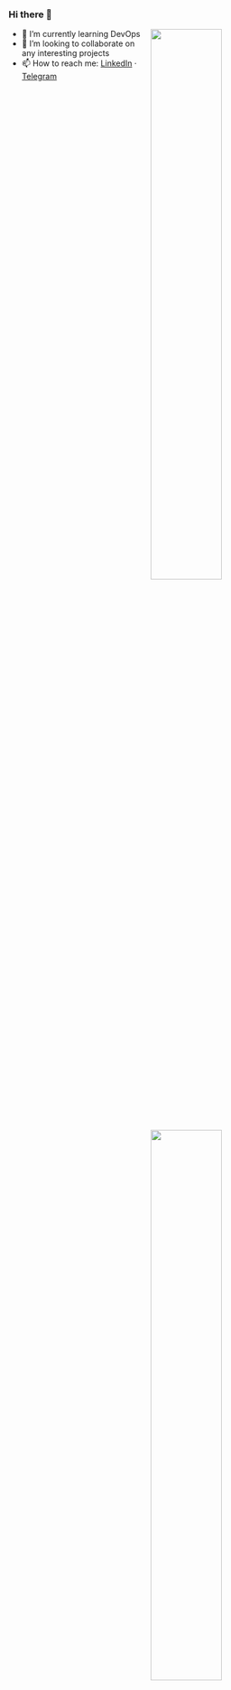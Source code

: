 ### Hi there 👋

[<img align="right" width="50%" src="https://github-readme-stats.vercel.app/api?username=rufusnufus&hide=issues&show_icons=true&count_private=true&theme=dark&hide_border=true">](https://metrics.lecoq.io/rufusnufus#gh-dark-mode-only)
[<img align="right" width="50%" src="https://github-readme-stats.vercel.app/api?username=rufusnufus&hide=issues&show_icons=true&count_private=true&theme=maroongold&hide_border=true">](https://metrics.lecoq.io/rufusnufus#gh-light-mode-only)

<!--
**rufusnufus/rufusnufus** is a ✨ _special_ ✨ repository because its `README.md` (this file) appears on your GitHub profile.
Here are some ideas to get you started:
- 🔭 I’m currently working on ...
- 🤔 I’m looking for help with ...
- 💬 Ask me about ...
- ⚡ Fun fact: ...
-->

- 🌱 I’m currently learning DevOps
- 👯 I’m looking to collaborate on any interesting projects
- 📫 How to reach me: [LinkedIn](https://linkedin.com/in/rufusnufus) · [Telegram](https://t.me/rufusnufus)
